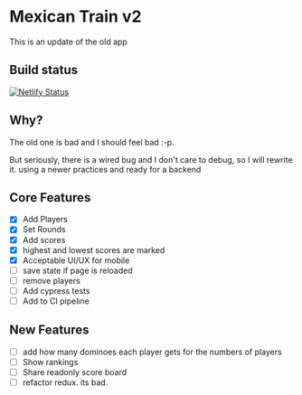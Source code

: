 
# Mexican Train v2

This is an update of the old app

## Build status

[![Netlify Status](https://api.netlify.com/api/v1/badges/8b691f5c-bc77-4500-b5c7-513965bb72be/deploy-status)](https://app.netlify.com/sites/willowy-sunburst-7e67cc/deploys)

## Why?

The old one is bad and I should feel bad :-p.

But seriously, there is a wired bug and I don't care to debug, so I will rewrite it. using a newer practices and ready for a backend

## Core Features

- [x] Add Players
- [x] Set Rounds
- [x] Add scores
- [x] highest and lowest scores are marked
- [x] Acceptable UI/UX for mobile
- [ ] save state if page is reloaded
- [ ] remove players
- [ ] Add cypress tests
- [ ] Add to CI pipeline

## New Features

- [ ] add how many dominoes each player gets for the numbers of players
- [ ] Show rankings
- [ ] Share readonly score board
- [ ] refactor redux. its bad.
